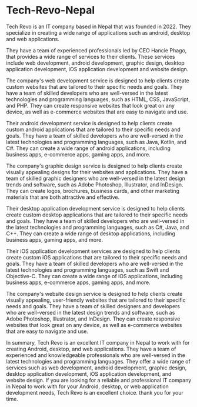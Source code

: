 # Tech-Revo-Nepal
Tech Revo is an IT company based in Nepal that was founded in 2022. They specialize in creating a wide range of applications such as android,
desktop and web applications. 

They have a team of experienced professionals led by CEO Hancie Phago, that provides a wide range of services to their clients. These services include web development, android development, graphic design, desktop application development, iOS application development and website design.

The company's web development service is designed to help clients create custom websites that are tailored to their specific needs and goals. They have a team of skilled developers who are well-versed in the latest technologies and programming languages, such as HTML, CSS, JavaScript, and PHP. They can create responsive websites that look great on any device, as well as e-commerce websites that are easy to navigate and use.

Their android development service is designed to help clients create custom android applications that are tailored to their specific needs and goals. They have a team of skilled developers who are well-versed in the latest technologies and programming languages, such as Java, Kotlin, and C#. They can create a wide range of android applications, including business apps, e-commerce apps, gaming apps, and more.

The company's graphic design service is designed to help clients create visually appealing designs for their websites and applications. They have a team of skilled graphic designers who are well-versed in the latest design trends and software, such as Adobe Photoshop, Illustrator, and InDesign. They can create logos, brochures, business cards, and other marketing materials that are both attractive and effective.

Their desktop application development service is designed to help clients create custom desktop applications that are tailored to their specific needs and goals. They have a team of skilled developers who are well-versed in the latest technologies and programming languages, such as C#, Java, and C++. They can create a wide range of desktop applications, including business apps, gaming apps, and more.

Their iOS application development services are designed to help clients create custom iOS applications that are tailored to their specific needs and goals. They have a team of skilled developers who are well-versed in the latest technologies and programming languages, such as Swift and Objective-C. They can create a wide range of iOS applications, including business apps, e-commerce apps, gaming apps, and more.

The company's website design service is designed to help clients create visually appealing, user-friendly websites that are tailored to their specific needs and goals. They have a team of skilled designers and developers who are well-versed in the latest design trends and software, such as Adobe Photoshop, Illustrator, and InDesign. They can create responsive websites that look great on any device, as well as e-commerce websites that are easy to navigate and use.

In summary, Tech Revo is an excellent IT company in Nepal to work with for creating Android, desktop, and web applications. They have a team of experienced and knowledgeable professionals who are well-versed in the latest technologies and programming languages. They offer a wide range of services such as web development, android development, graphic design, desktop application development, iOS application development, and website design. If you are looking for a reliable and professional IT company in Nepal to work with for your Android, desktop, or web application development needs, Tech Revo is an excellent choice.
thank you for your time.